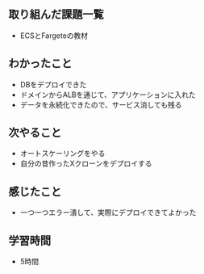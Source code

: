 ## 取り組んだ課題一覧
- ECSとFargeteの教材

## わかったこと
- DBをデプロイできた
- ドメインからALBを通じて、アプリケーションに入れた
- データを永続化できたので、サービス消しても残る

## 次やること
- オートスケーリングをやる
- 自分の昔作ったXクローンをデプロイする

## 感じたこと
- 一つ一つエラー潰して、実際にデプロイできてよかった

## 学習時間
- 5時間